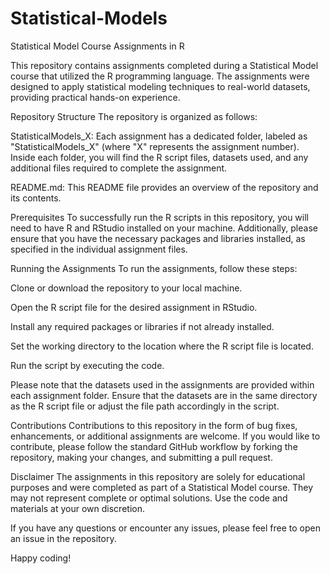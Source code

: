 # Statistical-Models
Statistical Model Course Assignments in R

This repository contains assignments completed during a Statistical Model course that utilized the R programming language. The assignments were designed to apply statistical modeling techniques to real-world datasets, providing practical hands-on experience.

Repository Structure
The repository is organized as follows:

StatisticalModels_X: Each assignment has a dedicated folder, labeled as "StatisticalModels_X" (where "X" represents the assignment number). Inside each folder, you will find the R script files, datasets used, and any additional files required to complete the assignment.

README.md: This README file provides an overview of the repository and its contents.

Prerequisites
To successfully run the R scripts in this repository, you will need to have R and RStudio installed on your machine. Additionally, please ensure that you have the necessary packages and libraries installed, as specified in the individual assignment files.

Running the Assignments
To run the assignments, follow these steps:

Clone or download the repository to your local machine.

Open the R script file for the desired assignment in RStudio.

Install any required packages or libraries if not already installed.

Set the working directory to the location where the R script file is located.

Run the script by executing the code.

Please note that the datasets used in the assignments are provided within each assignment folder. Ensure that the datasets are in the same directory as the R script file or adjust the file path accordingly in the script.

Contributions
Contributions to this repository in the form of bug fixes, enhancements, or additional assignments are welcome. If you would like to contribute, please follow the standard GitHub workflow by forking the repository, making your changes, and submitting a pull request.

Disclaimer
The assignments in this repository are solely for educational purposes and were completed as part of a Statistical Model course. They may not represent complete or optimal solutions. Use the code and materials at your own discretion.

If you have any questions or encounter any issues, please feel free to open an issue in the repository.

Happy coding!
